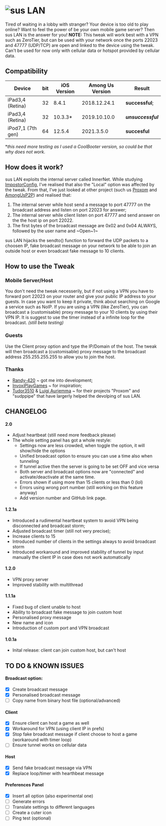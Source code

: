 # ![sus LAN](https://github.com/piercingimpulse/sus-LAN/raw/main/Preferences/Resources/logo.png)
Tired of waiting in a lobby with stranger? Your device is too old to play online? Want to feel the power of be your own mobile game server? Then sus LAN is the answer for you!
**NOTE:** This tweak will work best with a VPN such as ZeroTier, but can be used with your network once the ports 22023 and 47777 (UDP/TCP) are open and linked to the device using the tweak. Can't be used for now only with cellular data or hotspot provided by cellular data.

## Compatibility
Device | bit |iOS Version | Among Us Version | Result
------ | --- |----------- | ---------------- | ------
iPad3,4 (Retina) | 32 | 8.4.1 | 2018.12.24.1 | **successful**;
iPad3,4 (Retina) | 32 | 10.3.3* | 2019.10.10.0 | **_unsuccessful_**
iPod7,1 (7th gen) | 64 | 12.5.4 | 2021.3.5.0 | **succesful**

*_this need more testing as I used a CoolBooter version, so could be that why does not work._

 
## How does it work?
sus LAN exploits the internal server called InnerNet.
While studying [ImpostorConfig](https://github.com/enbyautumn/ImpostorConfig), I've realised that also the "Local" option was affected by the tweak. From that, I've just looked at other project (such us [Proxom](https://github.com/Tudor3510/AndroidProxom) and [AmongUsP2P](https://github.com/InvoxiPlayGames/AmongUsP2P)) and realised that:
1. The internal server while host send a message to port 47777 on the broadcast address and listen on port 22023 for answer;
2. The internal server while client listen on port 47777 and send answer on the the host ip on port 22022.
3. The first bytes of the broadcast message are 0x02 and 0x04 ALWAYS, followed by the user name and ~Open~1~

sus LAN hijacks the sendto() function to forward the UDP packets to a choosen IP, fake broadcast message on your network to be able to join an outside host or even broadcast fake message to 10 clients.

## How to use the Tweak
### Mobile Server/Host
You don't need the tweak necesserily, but if not using a VPN you have to forward port 22023 on your router and give your public IP address to your guests. In case you want to keep it private, think about searching on Google a service such as NoIP.
If you are using a VPN (like ZeroTier), you can broadcast a (customisable) proxy message to your 10 clients by using their VPN IP. It is suggest to use the timer instead of a infinite loop for the broadcast. *(still beta testing)*

### Guests
 Use the Client proxy option and type the IP/Domain of the host. The tweak will then broadcast a (customisable) proxy message to the broadcast address 255.255.255.255 to allow you to join the host.
 
 ### Thanks
* [Randy-420](https://github.com/Randy-420/) ~ got me into development;
* [InvoxiPlayGames](https://github.com/InvoxiPlayGames/) ~ for inspiration;
* [Tudor3510](https://github.com/Tudor3510/) & [Luigi Auriemma](https://aluigi.altervista.org/mytoolz.htm) ~ for their projects "Proxom" and "sudppipe" that have largerly helped the devolping of sus LAN.

## CHANGELOG
#### 2.0
- Adjust heartbeat (still need more feedback please)
- The whole setting panel has got a whole restyle:
  - Settings now are less crowded, when toggle the option, it will show/hide the options
  - Unified broadcast option to ensure you can use a time also when tunneling
  - If tunnel active then the server is going to be set OFF and vice versa
  - Both server and broadcast options now are "connected" and activate/deactivate at the same time.
  - Errors shown if using more than 15 clients or less than 0 (lol)
  - Errors using wrong port number (still working on this feature anyway)
  - Add version number and GitHub link page.

#### 1.2.1a
- Introduced a rudimental heartbeat system to avoid VPN being disconnected and broadcast storm;
- Adjusted broadcast timer (still not very precise);
- Increase clients to 15
- Introduced number of clients in the settings always to avoid broadcast storm
- Introduced workaround and improved stability of tunnel by input manually the client IP in case does not work automatically

#### 1.2.0
- VPN proxy server
- Improved stability with multithread

#### 1.1.1a
- Fixed bug of client unable to host
- Ability to broadcast fake message to join custom host
- Personalised proxy message
- New name and icon
- Introduction of custom port and VPN broadcast

#### 1.0.1a
- Inital release: client can join custom host, but can't host
 
## TO DO & KNOWN ISSUES
#### Broadcast option:
- [x] Create broadcast message
- [x] Personalised broadcast message
- [ ] Copy name from binary host file (optional/advanced)
#### Client
- [x] Ensure client can host a game as well
- [x] Workaround for VPN (using client IP in prefs)
- [x] Stop fake broadcast message if client choose to host a game (workaround with timer loop)
- [ ] Ensure tunnel works on cellular data
#### Host
- [x] Send fake broadcast message via VPN
- [x] Replace loop/timer with hearthbeat message
#### Preferences Panel
- [x] Insert all option (also experimental one)
- [ ] Generate errors
- [ ] Translate settings to different languages
- [ ] Create a cuter icon
- [ ] Ping test (optional)
